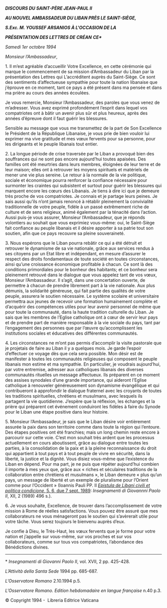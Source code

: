 ***DISCOURS DU SAINT-PÈRE JEAN-PAUL II***

***AU NOUVEL AMBASSADEUR DU LIBAN PRÈS LE SAINT-SIÈGE,***

***S.Exc. M. YOUSSEF ARSANIOS À L'OCCASION DE LA***

***PRÉSENTATION DES LETTRES DE CRÉAN*** ***CE\****

*Samedi 1er octobre 1994*

*Monsieur l’Ambassadeur*,

1\. Il m’est agréable d’accueillir Votre Excellence, en cette cérémonie qui marque le commencement de sa mission d’Ambassadeur du Liban par la présentation des Lettres qui L’accréditent auprès du Saint-Siège. Ce sont des sentiments d’affectueuse sympathie pour toute la nation libanaise que j’éprouve en ce moment, tant ce pays a été présent dans ma pensée et dans ma prière au cours des années écoulées.

Je vous remercie, Monsieur l’Ambassadeur, des paroles que vous venez de m’adresser. Vous avez exprimé profondément l’esprit dans lequel vos compatriotes ont à bâtir un avenir plus sûr et plus heureux, après des années d’épreuve dont il faut guérir les blessures.

Sensible au message que vous me transmettez de la part de Son Excellence le Président de la République Libanaise, je vous prie de bien vouloir lui exprimer ma vive gratitude et mes vœux fervents pour sa personne, pour les dirigeants et le peuple libanais tout entier.

2\. La longue période de crise traversée par le Liban a provoqué bien des souffrances qui ne sont pas encore aujourd’hui toutes apaisées. Des familles ont été meurtries dans leurs membres, éloignées de leur terre et de leur maison; elles ont à retrouver les moyens spirituels et matériels de mener une vie plus sereine. Le retour à la normale de la vie politique, sociale et économique pourra renforcer la confiance nécessaire pour surmonter les craintes qui subsistent et surtout pour guérir les blessures qui marquent encore les cœurs des Libanais. Je tiens à dire ici que je demeure très proche de vos compatriotes. Je connais et je partage leurs peines. Je sais aussi qu’ils n’ont jamais renoncé à rétablir pleinement la convivialité traditionnelle de votre peuple, fidèle à un passé extrêmement riche de culture et de sens religieux, animé également par la ténacité dans l’action. Aussi puis-je vous assurer, Monsieur l’Ambassadeur, que je réponds volontiers au souhait que vous exprimiez vous-même: oui, le Saint-Siège fait confiance au peuple libanais et il désire apporter à sa patrie tout son soutien, afin que ce pays recouvre sa pleine souveraineté.

3\. Nous espérons que le Liban pourra rebâtir ce qui a été détruit et retrouver le dynamisme de sa vie nationale, grâce aux services rendus à ses citoyens par un Etat libre et indépendant, en mesure d’assurer le respect des droits fondamentaux de toute société en toutes circonstances, ainsi qu’une croissance économique profitable à chacun. Ce sont là des conditions primordiales pour le bonheur des habitants; et ce bonheur sera pleinement retrouvé dans le dialogue que vous appelez tant de vos vœux, Monsieur l’Ambassadeur. Il s’agit, dans une concertation ouverte, de permettre à chacun de prendre librement part à la vie nationale. Aux plus démunis, la solidarité généreuse, qui fait partie des qualités de votre peuple, assurera le soutien nécessaire. Le système scolaire et universitaire permettra aux jeunes de recevoir une formation humainement complète et d’acquérir des compétences utiles pour leur avenir personnel de même que pour toute la communauté, dans la haute tradition culturelle du Liban. Je sais que les membres de l’Eglise catholique ont à cœur de servir leur pays et de prendre part de manière responsable à la vie sociale du pays, tant par l’engagement des personnes que par l’œuvre qu’accomplissent les institutions sociales et éducatives des différentes communautés.

4\. Les circonstances ne m’ont pas permis d’accomplir la visite pastorale que je projetais de faire au Liban il y a quelques mois. Je garde l’espoir d’effectuer ce voyage dès que cela sera possible. Mon désir est de manifester à toutes les communautés religieuses qui composent le peuple libanais mon estime et ma sympathie. En particulier, je voudrais aujourd’hui, par votre entremise, adresser aux catholiques libanais des diverses communautés rituelles un message affectueux. Ils préparent en ce moment des assises synodales d’une grande importance, qui aideront l’Eglise catholique à renouveler généreusement son dynamisme évangélique et qui contribueront à approfondir le dialogue fraternel avec les croyants de toutes les traditions spirituelles, chrétiens et musulmans, avec lesquels ils partagent la vie quotidienne. J’espère que la réflexion, les échanges et la prière qui préparent cet événement conduiront les fidèles à faire du Synode pour le Liban une étape positive dans leur histoire.

5\. Monsieur l’Ambassadeur, je sais que le Liban désire voir entièrement assurée la paix dans son territoire comme dans toute la région qui l’entoure. Des étapes positives ont été franchies; mais un long chemin reste encore à parcourir sur cette voie. C’est mon souhait très ardent que les processus actuellement en cours aboutissent, grâce au dialogue entre toutes les parties, à la consolidation de la paix et à la pleine reconnaissance du droit qui appartient à tout pays et à tout peuple de vivre en sécurité, dans la liberté, la justice et la dignité. Vous disiez vous-même que l’existence du Liban en dépend. Pour ma part, je ne puis que répéter aujourd’hui combien il importe à mes yeux que, grâce aux « riches et séculaires traditions de la collaboration entre chrétiens et musulmans », le Liban demeure « plus qu’un pays, un message de liberté et un exemple de pluralisme pour l’Orient comme pour l’Occident » (Ioannis Pauli PP. II [*Epistula de Libani civili et politica condicione*, 5\. 6, due 7 sept. 1989](http://www.vatican.va/holy_father/john_paul_ii/apost_letters/documents/hf_jp-ii_apl_07091989_situation-lebanon_fr.html): *Insegnamenti di Giovannni Paolo II*, XII, 2 (1989) 496 s.).

6\. Je vous souhaite, Excellence, de trouver dans l’accomplissement de votre mission à Rome de réelles satisfactions. Vous pouvez être assuré que mes collaborateurs ne vous ménageront pas le soutien qui s’avèrerait utile pour votre tâche. Vous serez toujours le bienvenu auprès d’eux.

Je confie à Dieu, le Très-Haut, les vœux fervents que je forme pour votre nation et j’appelle sur vous-même, sur vos proches et sur vos collaborateurs, comme sur tous vos compatriotes, l’abondance des Bénédictions divines.

* * *

\* *Insegnamenti di Giovanni Paolo II*, vol. XVII, 2 pp. 425-428.

*L’Attività della Santa Sede* 1994 pp. 685-687.

*L'Osservatore Romano* 2.10.1994 p.5.

*L'Osservatore Romano. Edition hebdomadaire en langue française* n.40 p.3.

© Copyright 1994 -  Libreria Editrice Vaticana